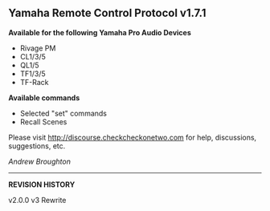 ## Yamaha Remote Control Protocol v1.7.1

**Available for the following Yamaha Pro Audio Devices**

* Rivage PM
* CL1/3/5
* QL1/5
* TF1/3/5
* TF-Rack

**Available commands**

* Selected "set" commands
* Recall Scenes

Please visit http://discourse.checkcheckonetwo.com for help, discussions, suggestions, etc.

*Andrew Broughton*

---

**REVISION HISTORY**


v2.0.0  v3 Rewrite